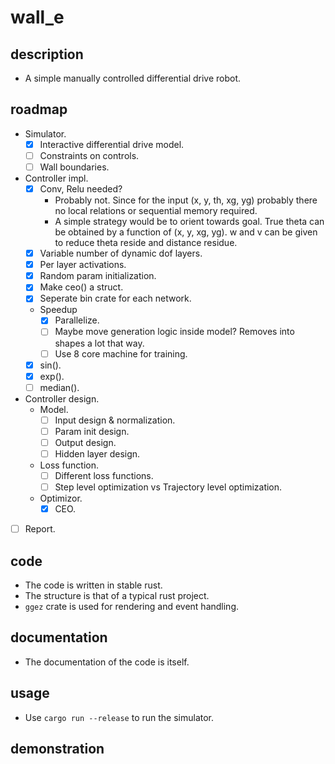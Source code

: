 # wall\_e

## description
- A simple manually controlled differential drive robot.

## roadmap
- Simulator.
    - [x] Interactive differential drive model.
    - [ ] Constraints on controls.
    - [ ] Wall boundaries.
- Controller impl.
    - [x] Conv, Relu needed?
        - Probably not. Since for the input (x, y, th, xg, yg) probably there no local relations or sequential memory required.
        - A simple strategy would be to orient towards goal. True theta can be obtained by a function of (x, y, xg, yg). w and v can be given to reduce theta reside and distance residue.
    - [x] Variable number of dynamic dof layers.
    - [x] Per layer activations.
    - [x] Random param initialization.
    - [x] Make ceo() a struct.
    - [x] Seperate bin crate for each network.
    - Speedup
        - [x] Parallelize.
        - [ ] Maybe move generation logic inside model? Removes into shapes a lot that way.
        - [ ] Use 8 core machine for training.
    - [x] sin().
    - [x] exp().
    - [ ] median().
- Controller design.
    - Model.
        - [ ] Input design & normalization.
        - [ ] Param init design.
        - [ ] Output design.
        - [ ] Hidden layer design.
    - Loss function.
        - [ ] Different loss functions.
        - [ ] Step level optimization vs Trajectory level optimization.
    - Optimizor.
        - [x] CEO.
- [ ] Report.

## code
- The code is written in stable rust.
- The structure is that of a typical rust project.
- `ggez` crate is used for rendering and event handling.

## documentation
- The documentation of the code is itself.

## usage
- Use `cargo run --release` to run the simulator.

## demonstration

